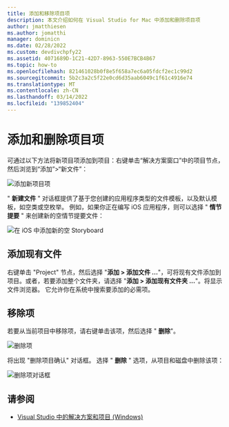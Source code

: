 ```yaml
---
title: 添加和移除项目项
description: 本文介绍如何在 Visual Studio for Mac 中添加和删除项目项
author: jmatthiesen
ms.author: jomatthi
manager: dominicn
ms.date: 02/28/2022
ms.custom: devdivchpfy22
ms.assetid: 4071689D-1C21-42D7-8963-550E7BCB4B67
ms.topic: how-to
ms.openlocfilehash: 821461028b0f8e5f658a7ec6a05fdcf2ec1c99d2
ms.sourcegitcommit: 5b2c3a2c5f22e0cd6d35aab6049c1f61c4916e74
ms.translationtype: MT
ms.contentlocale: zh-CN
ms.lasthandoff: 03/14/2022
ms.locfileid: "139852404"
---
```

# <a name="adding-and-removing-project-items"></a>添加和删除项目项

可通过以下方法将新项目项添加到项目：右键单击“解决方案窗口”中的项目节点，然后浏览到“添加”>“新文件”： 

![添加新项目项](media/add-and-remove-project-items-image1.png)

" **新建文件** " 对话框提供了基于您创建的应用程序类型的文件模板，以及默认模板，如空类或空枚举。 例如，如果你正在编写 iOS 应用程序，则可以选择 " **情节提要** " 来创建新的空情节提要文件：

![在 iOS 中添加新的空 Storyboard](media/add-and-remove-project-items-image2.png)

## <a name="adding-existing-files"></a>添加现有文件

右键单击 "Project" 节点，然后选择 "**添加 > 添加文件 ...**"，可将现有文件添加到项目。或者，若要添加整个文件夹，请选择 "**添加 > 添加现有文件夹 ...**"。将显示文件浏览器。 它允许你在系统中搜索要添加的必需项。

## <a name="removing-items"></a>移除项

若要从当前项目中移除项，请右键单击该项，然后选择 " **删除**"。

![删除项](media/add-and-remove-project-items-image3.png)

将出现 "删除项目确认" 对话框。 选择 " **删除** " 选项，从项目和磁盘中删除该项：

![删除项对话框](media/add-and-remove-project-items-image4.png)

## <a name="see-also"></a>请参阅

* [Visual Studio 中的解决方案和项目 (Windows)](/visualstudio/ide/solutions-and-projects-in-visual-studio)